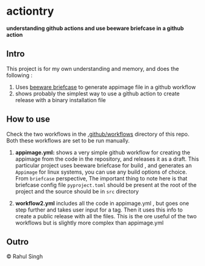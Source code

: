 # actiontry
**understanding github actions and use beeware briefcase in a github action**

## Intro 
This project is for my own understanding and memory, and does the following : 

1. Uses [beeware briefcase](https://beeware.org/project/projects/tools/briefcase/) to generate appimage file in a github workflow
2. shows probably the simplest way to use a github action to create release with a binary installation file

## How to use

Check the two workflows in the [.github/workflows](https://github.com/rahlumin/actiontry/tree/maser/.github/workflows) directory of this repo. Both these workflows are set to be run manually. 

1. **appimage.yml:** shows a very simple github workflow for creating the appimage  from the code in the repository, and releases it as a draft.
                 This particular project uses beeware briefcase for build , and generates an `Appimage` for linux systems, you can use any build options of choice. 
                 From `briefcase` perspective, The important thing to note here is that briefcase config file `pyproject.toml` 
                  should be present at the root of the project and the source should be in `src` directory

 2. **workflow2.yml** includes all the code in appimage.yml , but goes one step further and takes user input for a tag. Then it uses this info to create a public release with all the files. 
                  This is  the ore useful of the two workflows but is slightly more complex than appimage.yml

## Outro 
&copy; Rahul Singh

